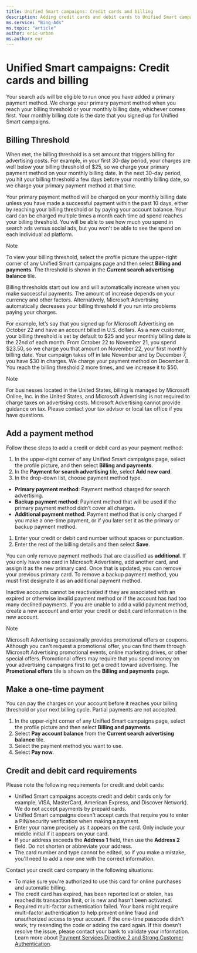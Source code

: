 ```yaml
---
title: Unified Smart campaigns: Credit cards and billing
description: Adding credit cards and debit cards to Unified Smart campaigns is easy and safe, but if you run into problems, take a look at this article for troubleshooting tips.
ms.service: "Bing-Ads"
ms.topic: "article"
author: eric-urban
ms.author: eur
---
```


# Unified Smart campaigns: Credit cards and billing

Your search ads will be eligible to run once you have added a primary payment method. We charge your primary payment method when you reach your billing threshold or your monthly billing date, whichever comes first. Your monthly billing date is the date that you signed up for Unified Smart campaigns.

## Billing Threshold

When met, the billing threshold is a set amount that triggers billing for advertising costs. For example, in your first 30-day period, your charges are well below your billing threshold of $25, so we charge your primary payment method on your monthly billing date. In the next 30-day period, you hit your billing threshold a few days before your monthly billing date, so we charge your primary payment method at that time.

Your primary payment method will be charged on your monthly billing date unless you have made a successful payment within the past 10 days, either by reaching your billing threshold or by paying your account balance. Your card can be charged multiple times a month each time ad spend reaches your billing threshold. You will be able to see how much you spend in search ads versus social ads, but you won't be able to see the spend on each individual ad platform.

> [!NOTE]
> To view your billing threshold, select the profile picture the upper-right corner of any Unified Smart campaigns  page and then select **Billing and payments**. The threshold is shown in the **Current search advertising balance** tile.

Billing thresholds start out low and will automatically increase when you make successful payments. The amount of increase depends on your currency and other factors. Alternatively, Microsoft Advertising automatically decreases your billing threshold if you run into problems paying your charges.

For example, let’s say that you signed up for Microsoft Advertising on October 22 and have an account billed in U.S. dollars. As a new customer, your billing threshold is set by default to $25 and your monthly billing date is the 22nd of each month. From October 22 to November 21, you spend $23.50, so we charge you that amount on November 22, your first monthly billing date. Your campaign takes off in late November and by December 7, you have $30 in charges. We charge your payment method on December 8. You reach the billing threshold 2 more times, and we increase it to $50.

> [!NOTE]
> For businesses located in the United States, billing is managed by Microsoft Online, Inc. in the United States, and Microsoft Advertising is not required to charge taxes on advertising costs.
> Microsoft Advertising cannot provide guidance on tax. Please contact your tax advisor or local tax office if you have questions.

## Add a payment method

Follow these steps to add a credit or debit card as your payment method:

1. In the upper-right corner of any Unified Smart campaigns page, select the profile picture, and then select **Billing and payments**.
1. In the **Payment for search advertising** tile, select **Add new card**.
1. In the drop-down list, choose payment method type.
  - **Primary payment method**: Payment method charged for search advertising.
  - **Backup payment method**: Payment method that will be used if the primary payment method didn’t cover all charges.
  - **Additional payment method**: Payment method that is only charged if you make a one-time payment, or if you later set it as the primary or backup payment method.

1. Enter your credit or debit card number without spaces or punctuation.
1. Enter the rest of the billing details and then select **Save**.

You can only remove payment methods that are classified as **additional**. If you only have one card in Microsoft Advertising, add another card, and assign it as the new primary card. Once that is updated, you can remove your previous primary card. To remove a backup payment method, you must first designate it as an additional payment method.

Inactive accounts cannot be reactivated if they are associated with an expired or otherwise invalid payment method or if the account has had too many declined payments. If you are unable to add a valid payment method, create a new account and enter your credit or debit card information in the new account.

> [!NOTE]
> Microsoft Advertising occasionally provides promotional offers or coupons. Although you can't request a promotional offer, you can find them through Microsoft Advertising promotional events, online marketing drives, or other special offers. Promotional offers may require that you spend money on your advertising campaigns first to get a credit toward advertising. The **Promotional offers** tile is shown on the **Billing and payments** page.

## Make a one-time payment

You can pay the charges on your account before it reaches your billing threshold or your next billing cycle. Partial payments are not accepted.

1. In the upper-right corner of any Unified Smart campaigns  page, select the profile picture and then select **Billing and payments**.
1. Select **Pay account balance** from the **Current search advertising balance** tile.
1. Select the payment method you want to use.
1. Select **Pay now**.

## Credit and debit card requirements

Please note the following requirements for credit and debit cards:

- Unified Smart campaigns accepts credit and debit cards only for example, VISA, MasterCard, American Express, and Discover Network). We do not accept payments by prepaid cards.
- Unified Smart campaigns doesn't accept cards that require you to enter a PIN/security verification when making a payment.
- Enter your name precisely as it appears on the card. Only include your middle initial if it appears on your card.
- If your address exceeds the **Address 1** field, then use the **Address 2** field. Do not shorten or abbreviate your address.
- The card number and type cannot be edited, so if you make a mistake, you'll need to add a new one with the correct information.

Contact your credit card company in the following situations:

- To make sure you're authorized to use this card for online purchases and automatic billing.
- The credit card has expired, has been reported lost or stolen, has reached its transaction limit, or is new and hasn't been activated.
- Required multi-factor authentication failed. Your bank might require multi-factor authentication to help prevent online fraud and unauthorized access to your account. If the one-time passcode didn't work, try resending the code or adding the card again. If this doesn't resolve the issue, please contact your bank to validate your information. Learn more about [Payment Services Directive 2 and Strong Customer Authentication](https://go.microsoft.com/fwlink?LinkId=2104266).


